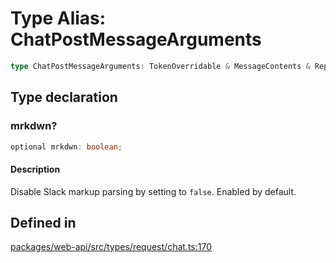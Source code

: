 # Type Alias: ChatPostMessageArguments

```ts
type ChatPostMessageArguments: TokenOverridable & MessageContents & ReplyInThread & Authorship & Parse & LinkNames & Metadata & Unfurls & object;
```

## Type declaration

### mrkdwn?

```ts
optional mrkdwn: boolean;
```

#### Description

Disable Slack markup parsing by setting to `false`. Enabled by default.

## Defined in

[packages/web-api/src/types/request/chat.ts:170](https://github.com/slackapi/node-slack-sdk/blob/7b348598b763c2b7545d1042b5f0429775cfa62c/packages/web-api/src/types/request/chat.ts#L170)
